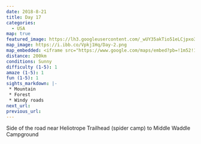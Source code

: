 ```yaml
---
date: 2018-8-21
title: Day 17
categories:
  - USA
map: true
featured_image: https://lh3.googleusercontent.com/_wUY35akTio51eLCjpxo3qsKdppcIx7tRcvukBGRC9MxJCUcdJVE_l8BOgw8Fp5VGH7yYJr9BNsXoyDVL2fSkt5kVGS_l5fgSbWyyHcHPU_yAGljh3gmKs5t_yiCqUJz3K2Fv3S0veDseDX_78J0CZRTV5B4C0uBGs3FmwVeBYQKEtxttljWpfPlpPajIbq1kg9d9WDiVVXelPDqGFY07MQDfrPXS_u9BczQ_ijL1ZQEoq-E6yeyVz2Zr6Uqfy8yXfEBylAkThCC9AtqiZQj_vstcYhhkKDrDy4lppSl2Nwihp3XIqmCa43Tn8FKR7g53L80j5A_OpQ1JG5lFlDPU_DdHUUlLs6y0rC-6F8XEOo1VVPSnDdWqAIUz6Yy-kINS2mRu7l9O3kdm98GBhmyXNz_ijdnTtxF1FY20Mvu63ITNMmCFc3maFzZnlBjoT5FofMcEZ7lgEpmJ11RyriGepbnPOEJnPqsIrO_naJgaavKy0hzz65CraxpmEb1gHTV_yBtFIK8wpftsCUqMnZw4D8GWJa4dA2aoqh4vtnjKZrvFgy6TWGSsiRdz91R-eOTNwmzScxUqxkAsSdK0wlr2shEdj3cKRb0klghAb3bgI2s_HZwlBSx0xvdfJV73aPMq_Xvl6ExbgbDerV4PLnAdyPh4HBIZZuUB0pi1-Hbe7E3WbHe=w1631-h960-no
map_image: https://i.ibb.co/Vpkj1Hq/Day-2.png
map_embedded: <iframe src="https://www.google.com/maps/embed?pb=!1m52!1m12!1m3!1d1368795.28972082!2d-123.60658566267962!3d47.92809842857031!2m3!1f0!2f0!3f0!3m2!1i1024!2i768!4f13.1!4m37!3e0!4m5!1s0x5484ff5ab2ece1e1%3A0x4e751a72b58d8407!2sHeliotrope%20Ridge%20Trailhead%2C%20Deming%2C%20WA%2C%20USA!3m2!1d48.801665799999995!2d-121.895748!4m5!1s0x5485ab651c3cfcf3%3A0x746b19f8715f5e7e!2sDeming%2C%20WA%2C%20USA!3m2!1d48.825671799999995!2d-122.21598999999999!4m5!1s0x5490102c93e83355%3A0x102565466944d59a!2sSeattle%2C%20WA%2C%20USA!3m2!1d47.6062095!2d-122.3320708!4m5!1s0x549054ee2b659567%3A0x62219c07ebb09e82!2sTacoma%2C%20WA%2C%20USA!3m2!1d47.252876799999996!2d-122.44429059999999!4m5!1s0x5491c9c1ae285569%3A0x4f146197e2881b83!2sOlympia%2C%20WA%2C%20USA!3m2!1d47.037874099999996!2d-122.9006951!4m5!1s0x5491798783f063cd%3A0x731dd2ce791b76c0!2sMiddle%20Waddel%20Campground%2C%20Waddell%20Creek%20Road%20Southwest%2C%20Olympia%2C%20WA%2C%20USA!3m2!1d46.9389865!2d-123.0779216!5e0!3m2!1sen!2sau!4v1577439473470!5m2!1sen!2sau" width="100%" height="500" frameborder="0" style="border:0;" allowfullscreen=""></iframe>
distance: 200km
conditions: Sunny
difficulty (1-5): 1 
amaze (1-5): 1
fun (1-5): 1
sights_markdown: |-
 * Mountain
 * Forest
 * Windy roads
next_url:
previous_url:
---
```

Side of the road near Heliotrope Trailhead (spider camp) to Middle Waddle Campground 



